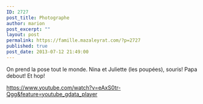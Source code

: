 ```yaml
---
ID: 2727
post_title: Photographe
author: marion
post_excerpt: ""
layout: post
permalink: https://famille.mazaleyrat.com/?p=2727
published: true
post_date: 2013-07-12 21:49:00
---
```

On prend la pose tout le monde. Nina et Juliette (les poupées), souris! Papa debout!
Et hop!

https://www.youtube.com/watch?v=eAxS0tr-Qgg&feature=youtube_gdata_player
